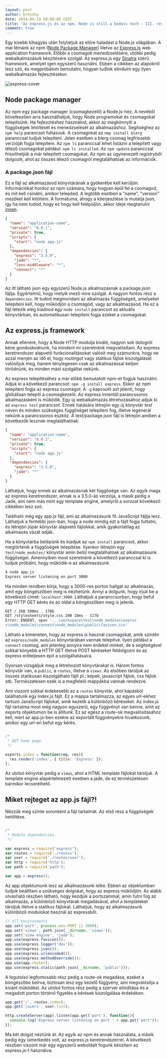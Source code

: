 ```yaml
---
layout: post
author: kresshy
date: 2014-04-19 10:00:00 CEST
title: "Az express.js és az npm, Node is still a badass tech - III. rész"
comment: true
---
```


Egy kisebb kihagyás után folytatjuk az előre haladást a Node.js világában. A mai témánk az npm ([Node Package Manager](http://www.npmjs.com/)) illetve az [Express.js](http://expressjs.com/) web application framework. Előbbi a csomagok menedzselésére, utóbbi pedig webalkalmazások készítésére szolgál. Az express.js egy [Sinatra](http://www.sinatrarb.com/) szerű framework, amelyet igen egyszerű használni. Ebben a cikkben az alapokról lesz szó, és megpróbálom bemutatni, hogyan tudtok elindulni egy ilyen webalkalmazás fejlesztésekor.

<img src="//warp.sch.bme.hu/08e5024461b554fc0a43611ffab1a8fe3c0eb5c1" alt="express-cover">

## Node package manager

Az npm egy package manager (csomagkezelő) a Node.js-hez. A nevéből következően arra használhatjuk, hogy Node programokat és csomagokat telepítsünk. Ha fejlesztéshez használod, akkor az megkönnyíti a függőségek letöltését és menedzselését az alkalmazáshoz. Segítséghez az `npm help` parancsot futtassuk. A csomagokat az `nmp install blerg` paranccsal tudjuk telepíteni. Jelen esetben a blerg csomag legfrissebb verzióját fogja telepíteni. Az `npm ls` paranccsal lehet listázni a telepített vagy létező csomagokat például: `npm ls installed`. Az `npm update` paranccsal frissíthetjük a már telepített csomagokat. Az npm az úgynevezett _registryből_ dolgozik, ahol az összes létező csomagról megtalálhatóak az információk. 

### A package.json fájl

Ez a fájl az alkalmazásod könyvtárának a gyökerébe kell kerüljön. Információkat hordoz az npm számára, hogy hogyan épül fel a csomagod, és mit kell csinálni, amikor telepíted. A legtöbb esetben a "name", "version" mezőket kell kitölteni. A formátuma, ahogy a kiterjesztése is mutatja json, így ha nem tudod, hogy ez hogy kell felépüljön, akkor ideje megtanulni [innen](http://www.w3schools.com/json/).

~~~json
{
  "name": "application-name",
  "version": "0.0.1",
  "private": true,
  "scripts": {
    "start": "node app.js"
  },
  "dependencies": {
    "express": "3.5.0",
    "jade": "*",
    "less-middleware": "*",
    "connect": "*"
  }
}
~~~

Az itt látható json egy egyszerű Node.js alkalmazásnak a package.json fájlja. Egyértelmű, hogy melyik mező mire szolgál. A nagyon fontos rész a `dependencies`. Itt tudod megmondani az alkalmazás függőségeit, amelyeket telepíteni kell, hogy működjön a csomagod, vagy az alkalmazásod. Ha ez a fájl létezik elég kiadnod egy `node install` parancsot az aktuális könyvtárban, és automatikusan telepíteni fogja ezeket a csomagokat.

## Az express.js framework

Annak ellenére, hogy a Node HTTP modulja kiváló, nagyon sok dologról kéne gondoskodnunk, ha mindent mi szeretnénk megvalósítani. Az express keretrendszer alapvető funkcionalitásokat valósít meg számunkra, hogy ne azzal menjen az idő el, hogy routingot vagy statikus fájlok kiszolgálását valósítjuk meg, hanem ténylegesen csak az alkalmazással kelljen törődnünk, és minden mást szolgáltat nekünk. 

Az express telepítéséhez a már előbb bemutatott npm-et fogjuk használni. Adjuk ki a következő parancsot: `npm -g install express`. Ekkor az npm telepíteni fogja az express csomagot. A `-g` kapcsoló azt jelenti, hogy globálisan telepíti a csomagkezelő. Az express innentől parancssoros alkalmazásként is működik. Egy új webalkalmazás létrehozásához adjuk ki az `express test` parancsot. Ennek hatására létrejön egy új könyvtár *test* néven és minden szükséges függőséget telepíteni fog, illetve legenerál nekünk a parancssoros eszköz. A test/package.json fájl is létrejön amiben a következők lesznek megtalálhatóak:

~~~json
{
  "name": "application-name",
  "version": "0.0.1",
  "private": true,
  "scripts": {
    "start": "node app.js"
  },
  "dependencies": {
    "express": "3.5.0",
    "jade": "*"
  }
}
~~~

Láthatjuk, hogy ennek az alkalmazásnak két függősége van. Az egyik maga az express keretrendszer, annak is a 3.5.0-ás verziója, a másik pedig a Jade, ami nem más mint egy template engine, amelyről a sorozat következő cikkében lesz szó.

Található még egy app.js fájl, ami az alkalmazásunk fő JavaScript fájlja lesz. Láthatjuk a fentebbi json-ban, hogy a node mindig ezt a fájlt fogja futtatni, és létrejön jópár könyvtár alapvető fájlokkal, amik gyakorlatilag az alkalmazás vázát adják. 

Ha a könyvtárba belépünk és kiadjuk az `npm install` parancsot, akkor megtörténik a függőségek telepítése. Ilyenkor létrejön egy `test/node_modules/` könyvtár amin belül megtalálhatóak az alkalmazásunk függőségei. Amennyiben most szeretnénk a következő paranccsal ki is tudjuk próbálni, hogy működik-e az alkalmazásunk

~~~sh
$ node app.js
Express server listening on port 3000

~~~

Ha minden rendben kiírja, hogy a 3000-res porton hallgat az alkalmazás, amit egy böngészőben meg is nézhetünk. Annyi a dolgunk, hogy írjuk be a következő címet: `localhost:3000`. Láthatjuk a paranccsorban, hogy befut egy HTTP GET kérés és az oldal a böngészőben meg is jelenik.

~~~sh
GET / 200 500ms - 170b
GET /stylesheets/style.css 200 10ms - 117b
Error: ENOENT, open '...\workspace\test\node_modules\expres
s\node_modules\connect\node_modules\public\favicon.ico'
~~~

Látható a kimeneten, hogy az express is használ csomagokat, amik szintén az `express/node_modules` könyvtárában vannak telepítve. Ilyen például a `connect` csomag, ami jelenleg annyira nem érdekel minket, de a segítségével sokkal könyebb a HTTP GET illetve POST kéréseket feldolgozni és az express erőteljesen épít a szolgáltatásaira. 

Gyorsan vizsgáljuk meg a létrehozott könyvtárakat is. Három fontos könyvtár van, a `public`, a `routes`, illetve a `views`. Az elsőben tároljuk az összes statikusan kiszolgálható fájlt pl.: képek, javascript fájlok, css fájlok stb. Természetesen ezek is a megfelelő mappákba vannak rendezve. 

Ami viszont sokkal érdekesebb az a `routes` könyvtár, ahol kapásból találhatunk egy index.js fájlt. Ez a mappa tartalmazza, az egyes url-ekhez tartozó JavaScript fájlokat, amik kezelik a különböző kéréseket. Az index.js fájl tartalma most még nagyon egyszerű, egy függvényt van benne, amit az exports objektumon be is állítunk. Ez az egész a route-ok megvalósításához kell, mert az app.js-ben ezekre az exportált függvényekre hivatkozunk, amikor egy url-en befut egy kérés.

~~~js

/*
 * GET home page.
 */

exports.index = function(req, res){
  res.render('index', { title: 'Express' });
};

~~~

Az utolsó könyvtár pedig a `views`, ahol a HTML template fájlokat tároljuk. A template engine alapértelmezett esetben a jade, de ez természetesen bármikor lecserélhető.

## Miket rejteget az app.js fájl?!

Nézzük meg szinte soronként a fájl tartalmát. Az első rész a függőségek betöltése.

~~~js

/*
 * Module dependencies.
 */

var express = require('express');
var routes = require('./routes');
var user = require('./routes/user');
var http = require('http');
var path = require('path');

var app = express();

~~~

Az app objektumunk lesz az alkalmazásunk lelke. Ebben az objektumban tudjuk beállítani a szükséges dolgokat, hogy az express működjön. Az alább olvasható részben látható, hogy kezdjük a portszámmal, amin futni fog az alkalmazás, a különböző könyvtárak megadásával, ahol a templateket tároljuk illetve a statikus fájlokat. Láthatjuk, hogy az alkalmazásunk különböző modulokat használ az expressből.

~~~js
// all environments
app.set('port', process.env.PORT || 3000);
app.set('views', path.join(__dirname, 'views'));
app.set('view engine', 'jade');
app.use(express.favicon());
app.use(express.logger('dev'));
app.use(express.json());
app.use(express.urlencoded());
app.use(express.methodOverride());
app.use(app.router);
app.use(express.static(path.join(__dirname, 'public')));
~~~

A legutolsó legfontosabb rész pedig a route-ok megadása, ezeket a böngészőbe beírva, biztosan lesz egy kezelő függvény, ami megvalósítja a kívánt működést. Az utolsó fontos rész pedig a szerver elindítása és a megadott porton történő figyelés a kérések kiszolgálása érdekében.

~~~js
app.get('/', routes.index);
app.get('/users', user.list);

http.createServer(app).listen(app.get('port'), function(){
  console.log('Express server listening on port ' + app.get('port'));
});
~~~

Ma két dolgot néztünk át. Az egyik az npm és annak használata, a másik pedig egy ismerkedés volt, az express.js keretrendszerrel. A következő részben viszont már egy egyszerű weboldalt fogunk készíteni az express.js-t használva.